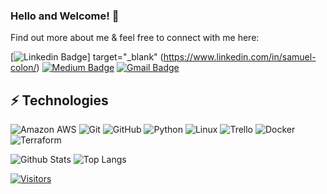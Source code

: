 ### Hello and Welcome! 👋

<!-- Introduce yourself and give a brief introduction about yourself here.  Also include what tech you're interested in and what you are currently learning -->

Find out more about me & feel free to connect with me here:

<!-- Replace the fields below with the information requested. Remember to remove the encapsulating <> characters. For spaces in names, use %20 (e.g. Samuel%20Colon) -->

[![Linkedin Badge](https://img.shields.io/badge/-Samuel%20Colon-blue?style=flat-square&logo=Linkedin&logoColor=white&link=https://www.linkedin.com/in/samuel-colon/)] target="_blank" (https://www.linkedin.com/in/samuel-colon/)
[![Medium Badge](https://img.shields.io/badge/Samuel%20Colon-12100E?style=flat-square&logo=medium&logoColor=white&link=https://medium.com/@samuel.colon.jr)](https://medium.com/@samuel.colon.jr)
[![Gmail Badge](https://img.shields.io/badge/-Samuel.Colon.Jr@gmail.com-c14438?style=flat-square&logo=Gmail&logoColor=white&link=mailto:Samuel.Colon.Jr@gmail.com)](mailto:Samuel.Colon.Jr@gmail.com)

## ⚡ Technologies

<!-- Check out the Badges folder for more badges -->

![Amazon AWS](https://img.shields.io/badge/Amazon%20AWS-232F3E?style=flat-square&logo=amazon-aws)
![Git](https://img.shields.io/badge/-Git-black?style=flat-square&logo=git)
![GitHub](https://img.shields.io/badge/-GitHub-181717?style=flat-square&logo=github)
![Python](https://img.shields.io/badge/-Python-black?style=flat-square&logo=Python)
![Linux](https://img.shields.io/badge/Linux-FCC624?style=flat-square&logo=linux&logoColor=black)
![Trello](https://img.shields.io/badge/Trello-%23026AA7.svg?style=flat-square&logo=Trello&logoColor=white)
![Docker](https://img.shields.io/badge/docker-%230db7ed.svg?style=for-the-badge&logo=docker&logoColor=white)
![Terraform](https://img.shields.io/badge/terraform-%235835CC.svg?style=for-the-badge&logo=terraform&logoColor=white)

<!-- Replace the fields below with the information requested. Remember to remove the encapsulating <> characters. -->

![Github Stats](https://github-readme-stats-sigma-five.vercel.app/api?username=samcolon&count_private=true&show_icons=true&include_all_commits=true)
![Top Langs](https://github-readme-stats-sigma-five.vercel.app/api/top-langs/?username=samcolon&hide=TeX&layout=compact)

[![Visitors](https://api.visitorbadge.io/api/visitors?path=samcolon%2Fsamcolon&label=VISITORS&countColor=%23263759)](https://visitorbadge.io/status?path=samcolon%2Fsamcolon)

